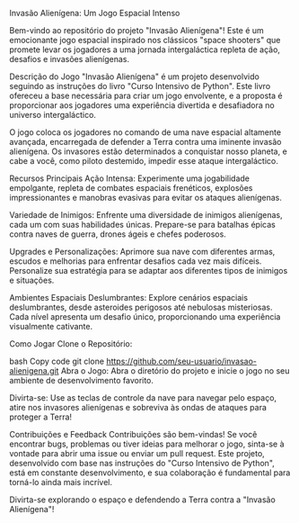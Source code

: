 Invasão Alienígena: Um Jogo Espacial Intenso

Bem-vindo ao repositório do projeto "Invasão Alienígena"! Este é um emocionante jogo espacial inspirado nos clássicos "space shooters" que promete levar os jogadores a uma jornada intergaláctica repleta de ação, desafios e invasões alienígenas.

Descrição do Jogo
"Invasão Alienígena" é um projeto desenvolvido seguindo as instruções do livro "Curso Intensivo de Python". Este livro ofereceu a base necessária para criar um jogo envolvente, e a proposta é proporcionar aos jogadores uma experiência divertida e desafiadora no universo intergaláctico.

O jogo coloca os jogadores no comando de uma nave espacial altamente avançada, encarregada de defender a Terra contra uma iminente invasão alienígena. Os invasores estão determinados a conquistar nosso planeta, e cabe a você, como piloto destemido, impedir esse ataque intergaláctico.

Recursos Principais
Ação Intensa: Experimente uma jogabilidade empolgante, repleta de combates espaciais frenéticos, explosões impressionantes e manobras evasivas para evitar os ataques alienígenas.

Variedade de Inimigos: Enfrente uma diversidade de inimigos alienígenas, cada um com suas habilidades únicas. Prepare-se para batalhas épicas contra naves de guerra, drones ágeis e chefes poderosos.

Upgrades e Personalizações: Aprimore sua nave com diferentes armas, escudos e melhorias para enfrentar desafios cada vez mais difíceis. Personalize sua estratégia para se adaptar aos diferentes tipos de inimigos e situações.

Ambientes Espaciais Deslumbrantes: Explore cenários espaciais deslumbrantes, desde asteroides perigosos até nebulosas misteriosas. Cada nível apresenta um desafio único, proporcionando uma experiência visualmente cativante.

Como Jogar
Clone o Repositório:

bash
Copy code
git clone https://github.com/seu-usuario/invasao-alienigena.git
Abra o Jogo:
Abra o diretório do projeto e inicie o jogo no seu ambiente de desenvolvimento favorito.

Divirta-se:
Use as teclas de controle da nave para navegar pelo espaço, atire nos invasores alienígenas e sobreviva às ondas de ataques para proteger a Terra!

Contribuições e Feedback
Contribuições são bem-vindas! Se você encontrar bugs, problemas ou tiver ideias para melhorar o jogo, sinta-se à vontade para abrir uma issue ou enviar um pull request. Este projeto, desenvolvido com base nas instruções do "Curso Intensivo de Python", está em constante desenvolvimento, e sua colaboração é fundamental para torná-lo ainda mais incrível.

Divirta-se explorando o espaço e defendendo a Terra contra a "Invasão Alienígena"!